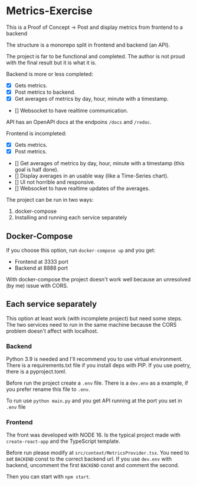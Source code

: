 # Metrics-Exercise

This is a Proof of Concept -> Post and display metrics from frontend to a backend

The structure is a monorepo split in frontend and backend (an API).

The project is far to be functional and completed. The author is not proud with the final result but it is what it is.

Backend is more or less completed:

- [x] Gets metrics.
- [x] Post metrics to backend.
- [x] Get averages of metrics by day, hour, minute with a timestamp.
- [] Websocket to have realtime communication.

API has an OpenAPI docs at the endpoins `/docs` and `/redoc`.

Frontend is incompleted:

- [x] Gets metrics.
- [x] Post metrics.
- [] Get averages of metrics by day, hour, minute with a timestamp (this goal is half done).
- [] Display averages in an usable way (like a Time-Series chart).
- [] UI not horrible and responsive.
- [] Websocket to have realtime updates of the averages.

The project can be run in two ways:

1. docker-compose
2. Installing and running each service separately

## Docker-Compose

If you choose this option, run `docker-compose up` and you get:

- Frontend at 3333 port
- Backend at 8888 port

With docker-compose the project doesn't work well because an unresolved (by me) issue with CORS.

## Each service separately

This option at least work (with incomplete project) but need some steps. The two services need to run in the same machine because the CORS problem doesn't affect with localhost.

### Backend

Python 3.9 is needed and I'll recommend you to use virtual environment. There is a requirements.txt file if you install deps with PIP. If you use poetry, there is a pyproject.toml.

Before run the project create a `.env` file. There is a `dev.env` as a example, if you prefer rename this file to `.env`.

To run use `python main.py` and you get API running at the port you set in `.env` file

### Frontend

The front was developed with NODE 16. Is the typical project made with `create-react-app` and the TypeScript template.

Before run please modify at `src/context/MetricsProvider.tsx`. You need to set `BACKEND` const to the correct backend url. If you use `dev.env` with backend, uncomment the first `BACKEND` const and comment the second.

Then you can start with `npm start`.
